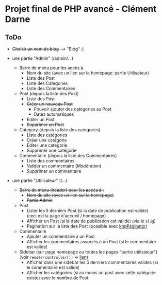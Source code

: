 # Projet final de PHP avancé - Clément Darne

## ToDo

- ~~Choisir un nom de blog~~
--> "Blog" :)

- une partie "Admin" (/admin/...)  
  - Barre de menu pour les accès à
    - Nom du site (avec un lien sur la homepage: partie Utilisateur)
    - Liste des Post
    - Liste des Catégories
    - Liste des Commentaires
  - Post (depuis la liste des Post)
    - Liste des Post
    - ~~Créer un nouveau Post~~
      - Pouvoir ajouter des catégories au Post
      - Dates automatiques
    - Éditer un Post
    - ~~Supprimer un Post~~
  - Category (depuis la liste des categories)
    - Liste des catégories
    - Créer une catégorie
    - Éditer une catégorie
    - Supprimer une catégorie
  - Commentaire (depuis la liste des Commentaires)
    - Liste des commentaires
    - Valider un commentaire (Modération)
    - Supprimer un commentaire
  
- une partie "Utilisateur" (/...)
  - ~~Barre de menu (header) pour les accès à :~~
    - ~~Nom du site (avec un lien sur la homepage)~~
    - ~~Partie Admin~~
  - Post
    - Lister les 5 derniers Post (si la date de publication est valide) (ceci est la page d'accueil / homepage)
    - Afficher un Post (si la date de publication est valide) (via le `slug`)
    - Pagination sur la liste des Post (possible avec [knpPaginator](https://github.com/KnpLabs/KnpPaginatorBundle))
  - Commentaire
    - Ajouter un commentaire à un Post
    - Afficher les commentaires associés à un Post (si le commentaire est valide)
  - Sidebar (sur page homepage ou toutes les pages "partie utilisateur") (voir `render(controller())` => [lien](https://symfony.com/doc/current/templates.html#embedding-controllers))
    - Afficher dans une sidebar les 5 derniers commentaires valides (si le commentaire est valide)
    - Afficher les catégories (si au moins un post avec cette catégorie existe) avec le nombre de Post
